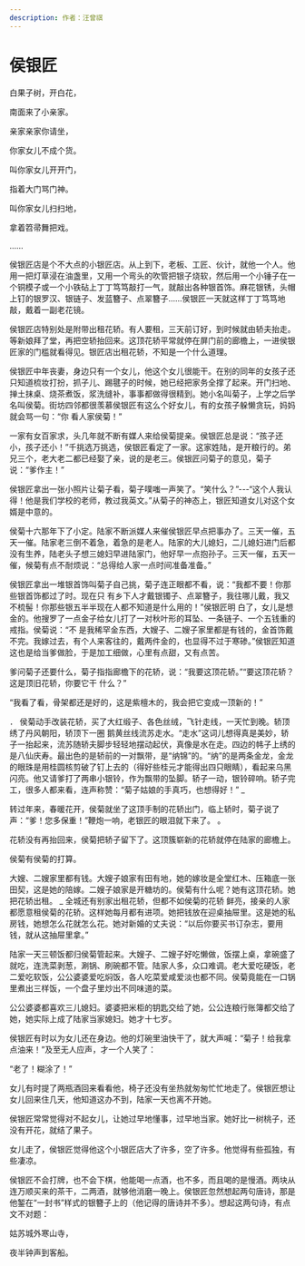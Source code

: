 ```yaml
---
description: 作者：汪曾祺
---
```


# 侯银匠

&#x20;       白果子树，开白花，

&#x20;       南面来了小亲家。

&#x20;       亲家亲家你请坐，

&#x20;       你家女儿不成个货。

&#x20;       叫你家女儿开开门，

&#x20;       指着大门骂门神。

&#x20;       叫你家女儿扫扫地，

&#x20;       拿着笤帚舞把戏。

&#x20;       ……

&#x20;       侯银匠店是个不大点的小银匠店。从上到下，老板、工匠、伙计，就他一个人。他用一把灯草浸在油盏里，又用一个弯头的吹管把银子烧软，然后用一个小锤子在一个铜模子或一个小铁砧上丁丁笃笃敲打一气，就敲出各种银首饰。麻花银锈，头帽上钉的银罗汉、银链子、发蓝簪子、点翠簪子……侯银匠一天就这样丁丁笃笃地敲，戴着一副老花镜。

&#x20;       侯银匠店特别处是附带出租花轿。有人要租，三天前订好，到时候就由轿夫抬走。等新娘拜了堂，再把空轿抬回来。这顶花轿平常就停在屏门前的廊檐上，一进侯银匠家的门槛就看得见。银匠店出租花轿，不知是一个什么道理。

&#x20;       侯银匠中年丧妻，身边只有一个女儿，他这个女儿很能干。在别的同年的女孩子还只知道梳妆打扮，抓子儿、踢毽子的时候，她已经把家务全撑了起来。开门扫地、掸土抹桌、烧茶煮饭，浆洗缝补，事事都做得很精到。她小名叫菊子，上学之后学名叫侯菊。街坊四邻都很羡慕侯银匠有这么个好女儿，有的女孩子躲懒贪玩，妈妈就会骂一句：“你 看人家侯菊！”

&#x20;       一家有女百家求，头几年就不断有媒人来给侯菊提亲。侯银匠总是说：“孩子还小，孩子还小！”千挑选万挑选，侯银匠看定了一家。这家姓陆，是开粮行的。弟兄三个，老大老二都已经娶了亲，说的是老三。侯银匠问菊子的意见，菊子说：“爹作主！”

&#x20;       侯银匠拿出一张小照片让菊子看，菊子噗嗤一声笑了。“笑什么？”---“这个人我认得！他是我们学校的老师，教过我英文。”从菊子的神态上，银匠知道女儿对这个女婿是中意的。

&#x20;       侯菊十六那年下了小定。陆家不断派媒人来催侯银匠早点把事办了。三天一催，五天一催。陆家老三倒不着急，着急的是老人。陆家的大儿媳妇，二儿媳妇进门后都没有生养，陆老头子想三媳妇早进陆家门，他好早一点抱孙子。三天一催，五天一催，候菊有点不耐烦说：“总得给人家一点时间准备准备。”

&#x20;       侯银匠拿出一堆银首饰叫菊子自己挑，菊子连正眼都不看，说：“我都不要！你那些银首饰都过了时。现在只 有乡下人才戴银镯子、点翠簪子，我往哪儿戴，我又不梳髻！你那些银五半半现在人都不知道是什么用的！”侯银匠明 白了，女儿是想金的。他搜罗了一点金子给女儿打了一对秋叶形的耳坠、一条链子、一个五钱重的戒指。侯菊说：“不 是我稀罕金东西，大嫂子、二嫂子家里都是有钱的，金首饰戴不完。我嫁过去，有个人来客往的，戴两件金的，也显得不过于寒碜。”侯银匠知道这也是给当爹做脸，于是加工细做，心里有点甜，又有点苦。

&#x20;       爹问菊子还要什么，菊子指指廊檐下的花轿，说：“我要这顶花轿。”“要这顶花轿？这是顶旧花轿，你要它干 什么？”

&#x20;       “我看了看，骨架都还是好的，这是紫檀木的，我会把它变成一顶新的！”

&#x20;       ． 侯菊动手改装花轿，买了大红缎子、各色丝绒，飞针走线，一天忙到晚。轿顶绣了丹风朝阳，轿顶下一圈 鹅黄丝线流苏走水。“走水”这词儿想得真是美妙，轿子一抬起来，流苏随轿夫脚步轻轻地摆动起伏，真像是水在走。四边的帏子上绣的是八仙庆寿。最出色的是轿前的一对飘带，是“纳锦”的。“纳”的是两条金龙，金龙的眼珠是用桂圆核剪破了钉上去的（得好些桂元才能得出四只眼睛），看起来乌黑闪亮。他又请爹打了两串小银铃，作为飘带的坠脚。轿子一动，银铃碎响。轿子完工，很多人都来看，连声称赞：“菊子姑娘的手真巧，也想得好！” \_

&#x20;       转过年来，春暖花开，侯菊就坐了这顶手制的花轿出门，临上轿时，菊子说了声：“爹！您多保重！”鞭炮一响，老银匠的眼泪就下来了。 。

&#x20;       花轿没有再抬回来，侯菊把轿子留下了。这顶簇崭新的花轿就停在陆家的廊檐上。

&#x20;       侯菊有侯菊的打算。

&#x20;       大嫂、二嫂家里都有钱。大嫂子娘家有田有地，她的嫁妆是全堂红木、压箱底一张田契，这是她的陪嫁。二嫂子娘家是开糖坊的。侯菊有什么呢？她有这顶花轿。她把花轿出租。 \_ 全城还有别家出租花轿，但都不如侯菊的花轿 鲜亮，接亲的人家都愿意租侯菊的花轿。这样她每月都有进项。她把钱放在迎桌抽屉里。这是她的私房钱，她想怎么花就怎么花。她对新婚的丈夫说：“以后你要买书订杂志，要用钱，就从这抽屉里拿。”

&#x20;       陆家一天三顿饭都归侯菊管起来。大嫂子、二嫂子好吃懒做，饭摆上桌，拿碗盛了就吃，连洗菜剥葱，涮锅、刷碗都不管。陆家人多，众口难调。老大爱吃硬饭，老二爱吃软饭，公公婆婆爱吃焖饭，各人吃菜爱咸爱淡也都不同。侯菊竟能在一口锅里煮出三样饭，一个盘子里炒出不同味道的菜。

&#x20;       公公婆婆都喜欢三儿媳妇。婆婆把米柜的钥匙交给了她，公公连粮行账簿都交给了她，她实际上成了陆家当家媳妇。她才十七岁。

&#x20;       侯银匠有时以为女儿还在身边。他的灯碗里油快干了，就大声喊：“菊子！给我拿点油来！”及至无人应声，才一个人笑了：

&#x20;       “老了！糊涂了！”

&#x20;       女儿有时提了两瓶酒回来看看他，椅子还没有坐热就匆匆忙忙地走了。侯银匠想让女儿回来住几天，他知道这办不到，陆家一天也离不开她。

&#x20;       侯银匠常常觉得对不起女儿，让她过早地懂事，过早地当家。她好比一树桃子，还没有开花，就结了果子。

&#x20;       女儿走了，侯银匠觉得他这个小银匠店大了许多，空了许多。他觉得有些孤独，有些凄凉。

&#x20;       侯银匠不会打牌，也不会下棋，他能喝一点酒，也不多，而且喝的是慢酒。两块从连万顺买来的茶干，二两酒，就够他消磨一晚上。侯银匠忽然想起两句唐诗，那是他錾在“一封书”样式的银簪子上的（他记得的唐诗并不多）。想起这两句诗，有点文不对题：

&#x20;       姑苏城外寒山寺，

&#x20;       夜半钟声到客船。
